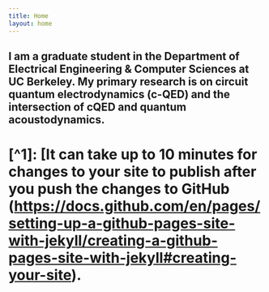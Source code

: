 ```yaml
---
title: Home
layout: home
---
```


I am a graduate student in the Department of Electrical Engineering & Computer Sciences at UC Berkeley. My primary research is on circuit quantum electrodynamics (c-QED) and the intersection of cQED and quantum acoustodynamics.
----

# [^1]: [It can take up to 10 minutes for changes to your site to publish after you push the changes to GitHub (https://docs.github.com/en/pages/setting-up-a-github-pages-site-with-jekyll/creating-a-github-pages-site-with-jekyll#creating-your-site).

[Just the Docs]: https://just-the-docs.github.io/just-the-docs/
[GitHub Pages]: https://docs.github.com/en/pages
[README]: https://github.com/just-the-docs/just-the-docs-template/blob/main/README.md
[Jekyll]: https://jekyllrb.com
[GitHub Pages / Actions workflow]: https://github.blog/changelog/2022-07-27-github-pages-custom-github-actions-workflows-beta/
[use this template]: https://github.com/just-the-docs/just-the-docs-template/generate
